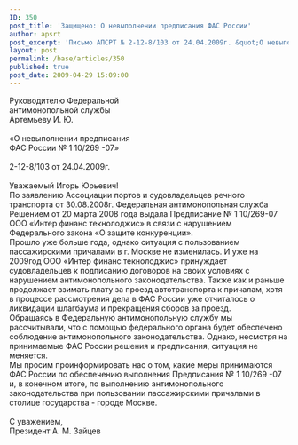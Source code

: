 ```yaml
---
ID: 350
post_title: 'Защищено: О невыполнении предписания ФАС России'
author: apsrt
post_excerpt: 'Письмо АПСРТ № 2-12-8/103 от 24.04.2009г. &quot;О невыполнении предписания ФАС России № 1 10/269 -07&quot; на имя Руководителя  Федеральной антимонопольной службы  Артемьева  И. Ю.'
layout: post
permalink: /base/articles/350
published: true
post_date: 2009-04-29 15:09:00
---
```

Руководителю Федеральной<br />
	антимонопольной службы<br />
	Артемьеву И. Ю.<br />
<br />
«О невыполнении предписания<br />
ФАС России № 1 10/269 -07»<br />
<br />
2-12-8/103 от 24.04.2009г.<br />
<br />
Уважаемый Игорь Юрьевич!<br />
	По заявлению Ассоциации портов и судовладельцев речного транспорта от 30.08.2008г.  Федеральная антимонопольная служба Решением от 20 марта 2008 года выдала Предписание № 1 10/269-07 ООО «Интер финанс текнолоджис» в связи с нарушением Федерального закона «О защите конкуренции». <br />
	Прошло уже больше года, однако ситуация с пользованием пассажирскими причалами в г. Москве не изменилась. И уже на 2009год ООО «Интер финанс текнолоджис» принуждает судовладельцев к подписанию договоров на своих условиях с нарушением антимонопольного законодательства. Также как и раньше продолжает  взимать плату за проезд автотранспорта к причалам, хотя в процессе рассмотрения дела в ФАС России уже отчиталось о ликвидации шлагбаума и прекращения сборов за проезд.<br />
	Обращаясь в Федеральную антимонопольную службу мы рассчитывали, что с помощью федерального органа будет обеспечено соблюдение антимонопольного законодательства. Однако, несмотря на принимаемые ФАС России решения  и предписания, ситуация не меняется.<br />
	Мы просим проинформировать нас о том, какие меры принимаются ФАС России по обеспечению выполнения Предписания № 1 10/269 -07 и, в конечном итоге, по выполнению антимонопольного законодательства при пользовании пассажирскими причалами в столице государства - городе Москве.<br />
<br />
С уважением,<br />
Президент                                                                                         А. М. Зайцев